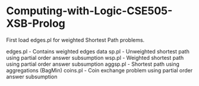 # Computing-with-Logic-CSE505-XSB-Prolog

First load edges.pl for weighted Shortest Path problems.

edges.pl - Contains weighted edges data
sp.pl - Unweighted shortest path using partial order answer subsumption
wsp.pl - Weighted shortest path using partial order answer subsumption
aggsp.pl - Shortest path using aggregations (BagMin)
coins.pl - Coin exchange problem using partial order answer subsumption
